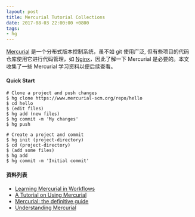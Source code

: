 ```yaml
---
layout: post
title: Mercurial Tutorial Collections
date: 2017-08-03 22:00:00 +0800
tags:
- hg
---
```


[Mercurial](https://www.mercurial-scm.org/) 是一个分布式版本控制系统，虽不如 git 使用广泛, 但有些项目的代码仓库使用它进行代码管理，如 [Nginx](https://www.nginx.com/resources/wiki/)，因此了解一下 Mercurial 是必要的。本文收集了一些 Mercurial 学习资料以便后续查看。

<h4>Quick Start</h4>

```shell
# Clone a project and push changes
$ hg clone https://www.mercurial-scm.org/repo/hello
$ cd hello
$ (edit files)
$ hg add (new files)
$ hg commit -m 'My changes'
$ hg push

# Create a project and commit
$ hg init (project-directory)
$ cd (project-directory)
$ (add some files)
$ hg add
$ hg commit -m 'Initial commit'
```

<h4>资料列表</h4>

- [Learning Mercurial in Workflows](https://www.mercurial-scm.org/guide)
- [A Tutorial on Using Mercurial](https://www.mercurial-scm.org/wiki/Tutorial)
- [Mercurial: the definitive guide](https://book.mercurial-scm.org/)
- [Understanding Mercurial](https://www.mercurial-scm.org/wiki/UnderstandingMercurial)

